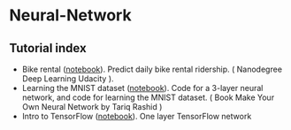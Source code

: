 # Neural-Network

## Tutorial index

* Bike rental ([notebook](bike_rental.ipynb)). Predict daily bike rental ridership. ( Nanodegree Deep Learning Udacity ).
* Learning the MNIST dataset ([notebook](part3_load_own_images.ipynb)). Code for a 3-layer neural network, and code for learning the MNIST dataset. ( Book Make Your Own Neural Network by Tariq Rashid )
* Intro to TensorFlow ([notebook](intro_to_tensorflow.ipynb)). One layer TensorFlow network
